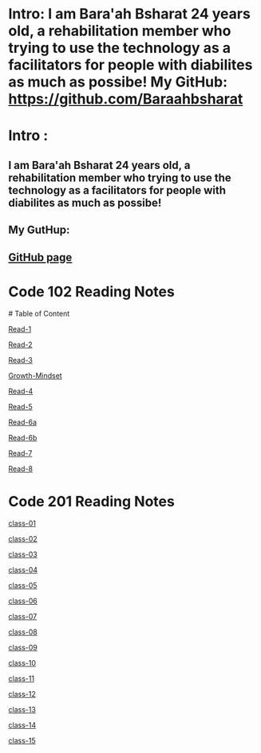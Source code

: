 
 
 Intro: I am Bara'ah Bsharat 24 years old, a rehabilitation member who trying to use the technology as a facilitators for people with diabilites as much as possibe!
My GitHub: https://github.com/Baraahbsharat
=======

# Intro : 
## I am Bara'ah Bsharat 24 years old, a rehabilitation member who trying to use the technology as a facilitators for people with diabilites as much as possibe!
## My GutHup: 
##  [GitHub page](https://github.com/Baraahbsharat)
<h1> Code 102 Reading Notes </h1>
# Table of Content 


[Read-1](https://baraahbsharat.github.io/reading-notes/Read1)

[Read-2](https://baraahbsharat.github.io/reading-notes/Read2)

[Read-3](https://baraahbsharat.github.io/reading-notes/Read3)

[Growth-Mindset](https://baraahbsharat.github.io/reading-notes/Extra)

[Read-4](https://baraahbsharat.github.io/reading-notes/Read4.md)

[Read-5](https://baraahbsharat.github.io/reading-notes/Read5)

[Read-6a](https://baraahbsharat.github.io/reading-notes/Read6a)

[Read-6b](https://baraahbsharat.github.io/reading-notes/Read6b)

[Read-7](https://baraahbsharat.github.io/reading-notes/Read7)

[Read-8](https://baraahbsharat.github.io/reading-notes/Read8.md)

<h1> Code 201 Reading Notes </h1>

[class-01](https://baraahbsharat.github.io/reading-notes/class-01)

[class-02](https://baraahbsharat.github.io/reading-notes/class02)

[class-03](https://baraahbsharat.github.io/reading-notes/read03)

[class-04](https://baraahbsharat.github.io/reading-notes/Read05)

[class-05](link)

[class-06](link)

[class-07](link)

[class-08](link)

[class-09](link)

[class-10](link)

[class-11](link)

[class-12](link)

[class-13](link)

[class-14](link)

[class-15](link)
